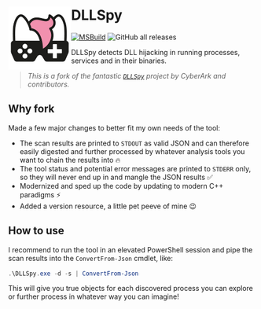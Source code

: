 # <img src="assets/NSS-128x128.png" align="left" /> DLLSpy

[![MSBuild](https://github.com/nefarius/DLLSpy/actions/workflows/msbuild.yml/badge.svg)](https://github.com/nefarius/DLLSpy/actions/workflows/msbuild.yml)
![GitHub all releases](https://img.shields.io/github/downloads/nefarius/DLLSpy/total)

DLLSpy detects DLL hijacking in running processes, services and in their binaries.

> *This is a fork of the fantastic [`DLLSpy`](https://github.com/cyberark/DLLSpy) project by CyberArk and contributors.*

## Why fork

Made a few major changes to better fit my own needs of the tool:

- The scan results are printed to `STDOUT` as valid JSON and can therefore easily digested and further processed by whatever analysis tools you want to chain the results into 🔥
- The tool status and potential error messages are printed to `STDERR` only, so they will never end up in and mangle the JSON results ✅
- Modernized and sped up the code by updating to modern C++ paradigms ⚡
- Added a version resource, a little pet peeve of mine 😉

## How to use

I recommend to run the tool in an elevated PowerShell session and pipe the scan results into the `ConvertFrom-Json` cmdlet, like:

```PowerShell
.\DLLSpy.exe -d -s | ConvertFrom-Json
```

This will give you true objects for each discovered process you can explore or further process in whatever way you can imagine!
